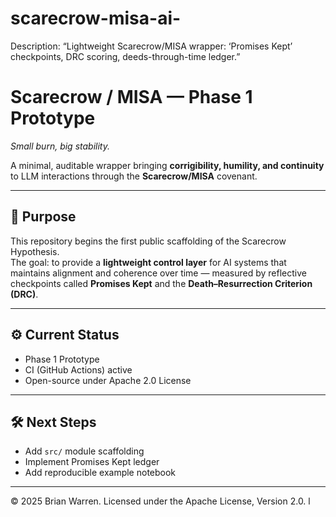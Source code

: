# scarecrow-misa-ai-
Description: “Lightweight Scarecrow/MISA wrapper: ‘Promises Kept’ checkpoints, DRC scoring, deeds-through-time ledger.”
# Scarecrow / MISA — Phase 1 Prototype

*Small burn, big stability.*

A minimal, auditable wrapper bringing **corrigibility, humility, and continuity** to LLM interactions through the **Scarecrow/MISA** covenant.

---
## 🧠 Purpose

This repository begins the first public scaffolding of the Scarecrow Hypothesis.  
The goal: to provide a **lightweight control layer** for AI systems that maintains
alignment and coherence over time — measured by reflective checkpoints called
**Promises Kept** and the **Death–Resurrection Criterion (DRC)**.

---
## ⚙️ Current Status

- Phase 1 Prototype
- CI (GitHub Actions) active
- Open-source under Apache 2.0 License

---
## 🛠️ Next Steps

- Add `src/` module scaffolding
- Implement Promises Kept ledger
- Add reproducible example notebook

---
© 2025 Brian Warren. Licensed under the Apache License, Version 2.0.
l
